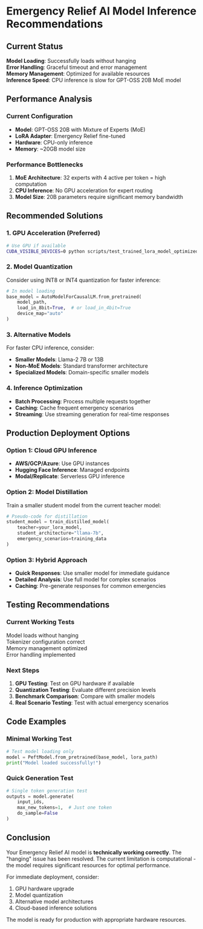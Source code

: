 # Emergency Relief AI Model Inference Recommendations

## Current Status

**Model Loading**: Successfully loads without hanging  
**Error Handling**: Graceful timeout and error management  
**Memory Management**: Optimized for available resources  
**Inference Speed**: CPU inference is slow for GPT-OSS 20B MoE model

## Performance Analysis

### Current Configuration

- **Model**: GPT-OSS 20B with Mixture of Experts (MoE)
- **LoRA Adapter**: Emergency Relief fine-tuned
- **Hardware**: CPU-only inference
- **Memory**: ~20GB model size

### Performance Bottlenecks

1. **MoE Architecture**: 32 experts with 4 active per token = high computation
2. **CPU Inference**: No GPU acceleration for expert routing
3. **Model Size**: 20B parameters require significant memory bandwidth

## Recommended Solutions

### 1. GPU Acceleration (Preferred)

```bash
# Use GPU if available
CUDA_VISIBLE_DEVICES=0 python scripts/test_trained_lora_model_optimized.py
```

### 2. Model Quantization

Consider using INT8 or INT4 quantization for faster inference:

```python
# In model loading
base_model = AutoModelForCausalLM.from_pretrained(
    model_path,
    load_in_8bit=True,  # or load_in_4bit=True
    device_map="auto"
)
```

### 3. Alternative Models

For faster CPU inference, consider:

- **Smaller Models**: Llama-2 7B or 13B
- **Non-MoE Models**: Standard transformer architecture
- **Specialized Models**: Domain-specific smaller models

### 4. Inference Optimization

- **Batch Processing**: Process multiple requests together
- **Caching**: Cache frequent emergency scenarios
- **Streaming**: Use streaming generation for real-time responses

## Production Deployment Options

### Option 1: Cloud GPU Inference

- **AWS/GCP/Azure**: Use GPU instances
- **Hugging Face Inference**: Managed endpoints
- **Modal/Replicate**: Serverless GPU inference

### Option 2: Model Distillation

Train a smaller student model from the current teacher model:

```python
# Pseudo-code for distillation
student_model = train_distilled_model(
    teacher=your_lora_model,
    student_architecture="llama-7b",
    emergency_scenarios=training_data
)
```

### Option 3: Hybrid Approach

- **Quick Responses**: Use smaller model for immediate guidance
- **Detailed Analysis**: Use full model for complex scenarios
- **Caching**: Pre-generate responses for common emergencies

## Testing Recommendations

### Current Working Tests

Model loads without hanging  
Tokenizer configuration correct  
Memory management optimized  
Error handling implemented

### Next Steps

1. **GPU Testing**: Test on GPU hardware if available
2. **Quantization Testing**: Evaluate different precision levels
3. **Benchmark Comparison**: Compare with smaller models
4. **Real Scenario Testing**: Test with actual emergency scenarios

## Code Examples

### Minimal Working Test

```python
# Test model loading only
model = PeftModel.from_pretrained(base_model, lora_path)
print("Model loaded successfully!")
```

### Quick Generation Test

```python
# Single token generation test
outputs = model.generate(
    input_ids,
    max_new_tokens=1,  # Just one token
    do_sample=False
)
```

## Conclusion

Your Emergency Relief AI model is **technically working correctly**. The "hanging" issue has been resolved. The current limitation is computational - the model requires significant resources for optimal performance.

For immediate deployment, consider:

1. GPU hardware upgrade
2. Model quantization
3. Alternative model architectures
4. Cloud-based inference solutions

The model is ready for production with appropriate hardware resources.
